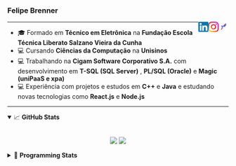 <h3>Felipe Brenner</h3>

<a href="https://app.rocketseat.com.br/me/felipe-de-oliveira-brenner-conta-ignite" target="_blank" rel="nofollow"><img align="right" width="23rem" src="./assets/rocketseat.png" alt="Rocketseat: @felipe-de-oliveira-brenner-conta-ignite"/></a>
<a href="https://www.instagram.com/felipeobrenner/" target="_blank" rel="nofollow"><img align="right" width="23rem" src="./assets/instagram.png" alt="Instagram: @felipeobrenner"/></a>
<a href="https://www.linkedin.com/in/felipe-de-oliveira-brenner/" target="_blank" rel="nofollow"><img align="right" width="23rem" src="./assets/linkedin.png" alt="LinkedIn: @felipe-de-oliveira-brenner"/></a>

---

- 🎓 Formado em **Técnico em Eletrônica** na **Fundação Escola Técnica Liberato Salzano Vieira da Cunha**
- 💻 Cursando **Ciências da Computação** na **Unisinos**
- 💻 Trabalhando na **Cigam Software Corporativo S.A.** com desenvolvimento em **T-SQL (SQL Server)** , **PL/SQL (Oracle)** e **Magic (uniPaaS e xpa)**
- 💻 Experiência com projetos e estudos em **C++** e **Java** e estudando novas tecnologias como **React.js** e **Node.js**

---

<details open>
  <summary>📈 <b>GitHub Stats</b></summary>
  <br>
  <p align="center">
  <img src="https://github-readme-stats.vercel.app/api?username=felipebrenner&show_icons=true&theme=dark"/>
  <img src="https://github-readme-stats.vercel.app/api/top-langs/?username=felipebrenner&layout=compact&theme=dark">
  </p>

</details>

<details>
  <summary>🤖 <b>Programming Stats</b></summary>
  <br/>

  <!--START_SECTION:waka-->
**🐱 My Github Data** 

> 🏆 389 Contributions in the Year 2021
 > 
> 📦 107.5 kB Used in Github's Storage 
 > 
> 🚫 Not Opted to Hire
 > 
> 📜 17 Public Repositories 
 > 
> 🔑 0 Private Repositories  
 > 
**I'm a Night 🦉** 

```text
🌞 Morning    33 commits     ██░░░░░░░░░░░░░░░░░░░░░░░   8.62% 
🌆 Daytime    103 commits    ██████░░░░░░░░░░░░░░░░░░░   26.89% 
🌃 Evening    224 commits    ██████████████░░░░░░░░░░░   58.49% 
🌙 Night      23 commits     █░░░░░░░░░░░░░░░░░░░░░░░░   6.01%

```
📅 **I'm Most Productive on Tuesday** 

```text
Monday       65 commits     ████░░░░░░░░░░░░░░░░░░░░░   16.97% 
Tuesday      86 commits     █████░░░░░░░░░░░░░░░░░░░░   22.45% 
Wednesday    33 commits     ██░░░░░░░░░░░░░░░░░░░░░░░   8.62% 
Thursday     42 commits     ██░░░░░░░░░░░░░░░░░░░░░░░   10.97% 
Friday       25 commits     █░░░░░░░░░░░░░░░░░░░░░░░░   6.53% 
Saturday     58 commits     ███░░░░░░░░░░░░░░░░░░░░░░   15.14% 
Sunday       74 commits     ████░░░░░░░░░░░░░░░░░░░░░   19.32%

```


📊 **This Week I Spent My Time On** 

```text
💬 Programming Languages: 
TypeScript               6 hrs 3 mins        ██████████░░░░░░░░░░░░░░░   43.21% 
Markdown                 2 hrs 11 mins       ████░░░░░░░░░░░░░░░░░░░░░   15.7% 
Python                   1 hr 42 mins        ███░░░░░░░░░░░░░░░░░░░░░░   12.18% 
SCSS                     1 hr 27 mins        ██░░░░░░░░░░░░░░░░░░░░░░░   10.47% 
Other                    1 hr 9 mins         ██░░░░░░░░░░░░░░░░░░░░░░░   8.21%

🔥 Editors: 
VS Code                  14 hrs              █████████████████████████   100.0%

🐱‍💻 Projects: 
ignite-reactjs-desafios  7 hrs 50 mins       ██████████████░░░░░░░░░░░   55.98% 
pysctp                   2 hrs 25 mins       ████░░░░░░░░░░░░░░░░░░░░░   17.26% 
Clique                   1 hr 11 mins        ██░░░░░░░░░░░░░░░░░░░░░░░   8.51% 
www_CGFrontTemplate      57 mins             █░░░░░░░░░░░░░░░░░░░░░░░░   6.81% 
material-ui-studies      33 mins             █░░░░░░░░░░░░░░░░░░░░░░░░   3.99%

💻 Operating System: 
Linux                    13 hrs 34 mins      ████████████████████████░   96.99% 
Windows                  25 mins             ░░░░░░░░░░░░░░░░░░░░░░░░░   3.01%

```

**I Mostly Code in TypeScript** 

```text
TypeScript               5 repos             ███████░░░░░░░░░░░░░░░░░░   31.25% 
Java                     3 repos             ████░░░░░░░░░░░░░░░░░░░░░   18.75% 
CSS                      2 repos             ███░░░░░░░░░░░░░░░░░░░░░░   12.5% 
Assembly                 1 repo              █░░░░░░░░░░░░░░░░░░░░░░░░   6.25% 
HTML                     1 repo              █░░░░░░░░░░░░░░░░░░░░░░░░   6.25%

```



 Last Updated on 25/06/2021
<!--END_SECTION:waka-->
</details>

